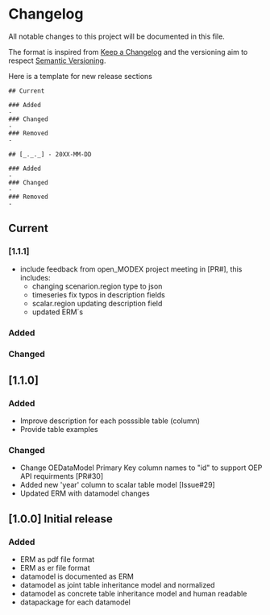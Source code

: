# Changelog

All notable changes to this project will be documented in this file.

The format is inspired from [Keep a Changelog](http://keepachangelog.com/en/1.0.0/)
and the versioning aim to respect [Semantic Versioning](http://semver.org/spec/v2.0.0.html).

Here is a template for new release sections

```
## Current

### Added
-
### Changed
-
### Removed
-

## [_._._] - 20XX-MM-DD

### Added
-
### Changed
-
### Removed
-
```
## Current

### [1.1.1]
- include feedback from open_MODEX project meeting in [PR#], this includes:
    - changing scenarion.region type to json
    - timeseries fix typos in description fields
    - scalar.region updating description field
    - updated ERM´s

### Added

### Changed


## [1.1.0] 

### Added
- Improve description for each posssible table (column)
- Provide table examples 

### Changed
- Change OEDataModel Primary Key column names to "id" to support OEP API requirments [PR#30]
- Added new 'year' column to scalar table model [Issue#29]
- Updated ERM with datamodel changes 


## [1.0.0] Initial release

### Added
- ERM as pdf file format
- ERM as er file format
- datamodel is documented as ERM
- datamodel as joint table inheritance model and normalized 
- datamodel as concrete table inheritance model and human readable 
- datapackage for each datamodel 

